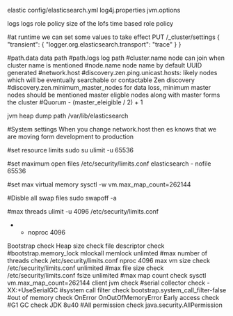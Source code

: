 elastic
    config/elasticsearch.yml
        log4j.properties
        jvm.options

logs
logs role policy
size of the lofs
time based role policy

#at runtime we can set some values to take effect
PUT /_cluster/settings
{
  "transient": {
    "logger.org.elasticsearch.transport": "trace"
  }
}

#path.data 
data path
#path.logs
log path
#cluster.name 
node can join when cluster name is mentioned
#node.name
node name by default UUID generated
#network.host
<loopback or hostname>
#discovery.zen.ping.unicast.hosts: 
likely nodes which will be eventually searchable or contactable
Zen discovery
#discovery.zen.minimum_master_nodes
for data loss, minimum master nodes should be mentioned
master eligble nodes along with master forms the cluster
#Quorum - (master_eleigible / 2) + 1

jvm heap dump path
/var/lib/elasticsearch

#System settings
When you change network.host then es knows that we are moving form development to production

#set resource limits
sudo su
ulimit -u 65536

#set maximum open files
/etc/security/limits.conf
elasticsearch - nofile 65536

#set max virtual memory
sysctl -w vm.max_map_count=262144

#Disble all swap files
sudo swapoff -a

#max threads
ulimit -u 4096
/etc/security/limits.conf
- - noproc 4096

Bootstrap check
Heap size check
file descriptor check
#bootstrap.memory_lock
    mlockall
    memlock unlimted
#max number of threads check
    /etc/security/limits.conf nproc 4096
max vm size check
    /etc/security/limits.conf unlimited
#max file size check
    /etc/security/limits.conf fsize unlimited
#max map count check
    sysctl vm.max_map_count=262144
client jvm check
#serial collector check
    -XX:+UseSerialGC
#system call filter check
    bootstrap.system_call_filter-false
#out of memory check
    OnError 
    OnOutOfMemoryError 
Early access check
#G1 GC check
    JDK 8u40
#All permission check
    java.security.AllPermission
